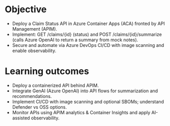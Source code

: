 # Objective
 - Deploy a Claim Status API in Azure Container Apps (ACA) fronted by API Management (APIM).
 - Implement: GET /claims/{id} (status) and POST /claims/{id}/summarize (calls Azure OpenAI to return a summary from mock notes).
 - Secure and automate via Azure DevOps CI/CD with image scanning and enable observability.

# Learning outcomes
 - Deploy a containerized API behind APIM.
 - Integrate GenAI (Azure OpenAI) into API flows for summarization and recommendations.
 - Implement CI/CD with image scanning and optional SBOMs; understand Defender vs OSS options.
 - Monitor APIs using APIM analytics & Container Insights and apply AI-assisted observability.